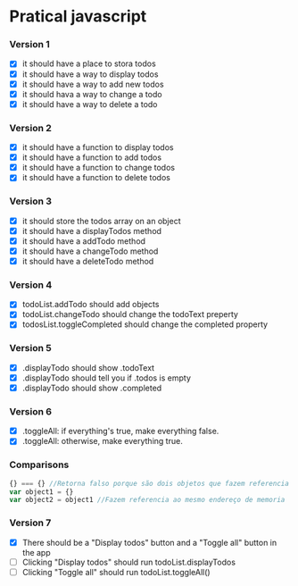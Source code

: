 # Pratical javascript

### Version 1

- [x] it should have a place to stora todos
- [x] it should have a way to display todos
- [x] it should have a way to add new todos
- [x] it should hava a way to change a todo
- [x] it should have a way to delete a todo

### Version 2

- [x] it should have a function to display todos
- [x] it should have a function to add todos
- [x] it should have a function to change todos
- [x] it should have a function to delete todos

### Version 3

- [x] it should store the todos array on an object
- [x] it should have a displayTodos method
- [x] it should have a addTodo method
- [x] it should have a changeTodo method
- [x] it should have a deleteTodo method

### Version 4

- [x] todoList.addTodo should add objects
- [x] todoList.changeTodo should change the todoText preperty
- [x] todosList.toggleCompleted should change the completed property

### Version 5

- [x] .displayTodo should show .todoText
- [x] .displayTodo should tell you if .todos is empty
- [x] .displayTodo should show .completed

### Version 6

- [x] .toggleAll: if everything's true, make everything false.
- [x] .toggleAll: otherwise, make everything true.

### Comparisons

```javascript
{} === {} //Retorna falso porque são dois objetos que fazem referencia a endereços de memoria diferentes.
var object1 = {}
var object2 = object1 //Fazem referencia ao mesmo endereço de memoria
```

### Version 7

- [x] There should be a "Display todos" button and a "Toggle all" button in the app
- [ ] Clicking "Display todos" should run todoList.displayTodos
- [ ] Clicking "Toggle all" should run todoList.toggleAll()
